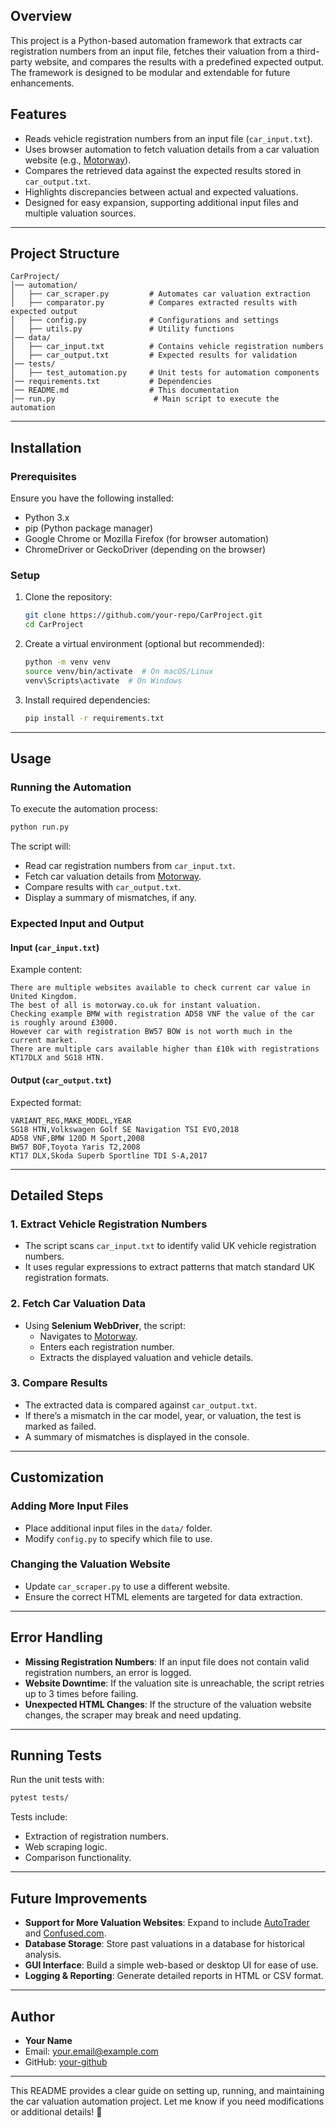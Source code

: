 

## Overview

This project is a Python-based automation framework that extracts car registration numbers from an input file, fetches their valuation from a third-party website, and compares the results with a predefined expected output. The framework is designed to be modular and extendable for future enhancements.

## Features

- Reads vehicle registration numbers from an input file (`car_input.txt`).
- Uses browser automation to fetch valuation details from a car valuation website (e.g., [Motorway](https://motorway.co.uk/)).
- Compares the retrieved data against the expected results stored in `car_output.txt`.
- Highlights discrepancies between actual and expected valuations.
- Designed for easy expansion, supporting additional input files and multiple valuation sources.

---

## Project Structure

```
CarProject/
│── automation/
│   ├── car_scraper.py         # Automates car valuation extraction
│   ├── comparator.py          # Compares extracted results with expected output
│   ├── config.py              # Configurations and settings
│   ├── utils.py               # Utility functions
│── data/
│   ├── car_input.txt          # Contains vehicle registration numbers
│   ├── car_output.txt         # Expected results for validation
│── tests/
│   ├── test_automation.py     # Unit tests for automation components
│── requirements.txt           # Dependencies
│── README.md                  # This documentation
│── run.py                      # Main script to execute the automation
```

---

## Installation

### Prerequisites

Ensure you have the following installed:

- Python 3.x
- pip (Python package manager)
- Google Chrome or Mozilla Firefox (for browser automation)
- ChromeDriver or GeckoDriver (depending on the browser)

### Setup

1. Clone the repository:
   ```sh
   git clone https://github.com/your-repo/CarProject.git
   cd CarProject
   ```

2. Create a virtual environment (optional but recommended):
   ```sh
   python -m venv venv
   source venv/bin/activate  # On macOS/Linux
   venv\Scripts\activate  # On Windows
   ```

3. Install required dependencies:
   ```sh
   pip install -r requirements.txt
   ```

---

## Usage

### Running the Automation

To execute the automation process:

```sh
python run.py
```

The script will:
- Read car registration numbers from `car_input.txt`.
- Fetch car valuation details from [Motorway](https://motorway.co.uk).
- Compare results with `car_output.txt`.
- Display a summary of mismatches, if any.

### Expected Input and Output

#### Input (`car_input.txt`)

Example content:

```
There are multiple websites available to check current car value in United Kingdom.
The best of all is motorway.co.uk for instant valuation.
Checking example BMW with registration AD58 VNF the value of the car is roughly around £3000.
However car with registration BW57 BOW is not worth much in the current market.
There are multiple cars available higher than £10k with registrations KT17DLX and SG18 HTN.
```

#### Output (`car_output.txt`)

Expected format:

```
VARIANT_REG,MAKE_MODEL,YEAR
SG18 HTN,Volkswagen Golf SE Navigation TSI EVO,2018
AD58 VNF,BMW 120D M Sport,2008
BW57 BOF,Toyota Yaris T2,2008
KT17 DLX,Skoda Superb Sportline TDI S-A,2017
```

---

## Detailed Steps

### 1. Extract Vehicle Registration Numbers

- The script scans `car_input.txt` to identify valid UK vehicle registration numbers.
- It uses regular expressions to extract patterns that match standard UK registration formats.

### 2. Fetch Car Valuation Data

- Using **Selenium WebDriver**, the script:
  - Navigates to [Motorway](https://motorway.co.uk/).
  - Enters each registration number.
  - Extracts the displayed valuation and vehicle details.

### 3. Compare Results

- The extracted data is compared against `car_output.txt`.
- If there’s a mismatch in the car model, year, or valuation, the test is marked as failed.
- A summary of mismatches is displayed in the console.

---

## Customization

### Adding More Input Files

- Place additional input files in the `data/` folder.
- Modify `config.py` to specify which file to use.

### Changing the Valuation Website

- Update `car_scraper.py` to use a different website.
- Ensure the correct HTML elements are targeted for data extraction.

---

## Error Handling

- **Missing Registration Numbers**: If an input file does not contain valid registration numbers, an error is logged.
- **Website Downtime**: If the valuation site is unreachable, the script retries up to 3 times before failing.
- **Unexpected HTML Changes**: If the structure of the valuation website changes, the scraper may break and need updating.

---

## Running Tests

Run the unit tests with:

```sh
pytest tests/
```

Tests include:
- Extraction of registration numbers.
- Web scraping logic.
- Comparison functionality.

---

## Future Improvements

- **Support for More Valuation Websites**: Expand to include [AutoTrader](https://www.autotrader.co.uk/) and [Confused.com](https://www.confused.com/).
- **Database Storage**: Store past valuations in a database for historical analysis.
- **GUI Interface**: Build a simple web-based or desktop UI for ease of use.
- **Logging & Reporting**: Generate detailed reports in HTML or CSV format.

---

## Author

- **Your Name**
- Email: your.email@example.com
- GitHub: [your-github](https://github.com/your-github)

---

This README provides a clear guide on setting up, running, and maintaining the car valuation automation project. Let me know if you need modifications or additional details! 🚀